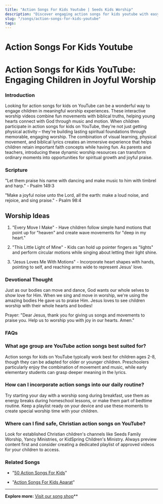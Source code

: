 ```yaml
---
title: "Action Songs For Kids Youtube | Seeds Kids Worship"
description: "Discover engaging action songs for kids youtube with easy motions and biblical lessons. Perfect for children's worship, Sunday school, and family devotions."
slug: "/songs/action-songs-for-kids-youtube"
tags:
---
```


# Action Songs For Kids Youtube

# Action Songs for Kids YouTube: Engaging Children in Joyful Worship

### Introduction
Looking for action songs for kids on YouTube can be a wonderful way to engage children in meaningful worship experiences. These interactive worship videos combine fun movements with biblical truths, helping young hearts connect with God through music and motion. When children participate in action songs for kids on YouTube, they're not just getting physical activity – they're building lasting spiritual foundations through memorable, engaging worship. The combination of visual learning, physical movement, and biblical lyrics creates an immersive experience that helps children retain important faith concepts while having fun. As parents and teachers, introducing these dynamic worship resources can transform ordinary moments into opportunities for spiritual growth and joyful praise.

### Scripture
"Let them praise his name with dancing and make music to him with timbrel and harp." - Psalm 149:3

"Make a joyful noise unto the Lord, all the earth: make a loud noise, and rejoice, and sing praise." - Psalm 98:4

## Worship Ideas
1. "Every Move I Make" - Have children follow simple hand motions that point up for "heaven" and create wave movements for "deep in my heart."

2. "This Little Light of Mine" - Kids can hold up pointer fingers as "lights" and perform circular motions while singing about letting their light shine.

3. "Jesus Loves Me With Motions" - Incorporate heart shapes with hands, pointing to self, and reaching arms wide to represent Jesus' love.

### Devotional Thought
Just as our bodies can move and dance, God wants our whole selves to show love for Him. When we sing and move in worship, we're using the amazing bodies He gave us to praise Him. Jesus loves to see children worship with their whole hearts and bodies! 

Prayer: "Dear Jesus, thank you for giving us songs and movements to praise you. Help us to worship you with joy in our hearts. Amen."

### FAQs

### What age group are YouTube action songs best suited for?
Action songs for kids on YouTube typically work best for children ages 2-8, though they can be adapted for older or younger children. Preschoolers particularly enjoy the combination of movement and music, while early elementary students can grasp deeper meaning in the lyrics.

### How can I incorporate action songs into our daily routine?
Try starting your day with a worship song during breakfast, use them as energy breaks during homeschool lessons, or make them part of bedtime routine. Keep a playlist ready on your device and use these moments to create special worship time with your children.

### Where can I find safe, Christian action songs on YouTube?
Look for established Christian children's channels like Seeds Family Worship, Yancy Ministries, or KidSpring Children's Ministry. Always preview content first and consider creating a dedicated playlist of approved videos for your children to access.

### Related Songs

- "[50 Action Songs For Kids](/songs/50-action-songs-for-kids/)"

- "[Action Songs For Kids Aparat](/songs/action-songs-for-kids-aparat/)"

---

**Explore more:** [Visit our song shop](https://seedskidsworship.com/shop)**

<!-- Schema Markup -->
<script type="application/ld+json">
{
  "@context": "https://schema.org",
  "@type": "MusicRecording",
  "name": "Action Songs For Kids Youtube",
  "byArtist": {
    "@type": "MusicGroup",
    "name": "Seeds Kids Worship"
  },
  "isFamilyFriendly": true,
  "url": "https://seedskidsworship.com/songs/action-songs-for-kids-youtube/"
}
</script>